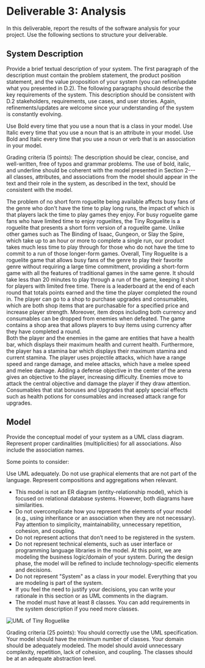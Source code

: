 # Deliverable 3: Analysis

In this deliverable, report the results of the software analysis for your project. Use the following sections to structure your deliverable.

## System Description
Provide a brief textual description of your system. The first paragraph of the description must contain the problem statement, the product position statement, and the value proposition of your system (you can refine/update what you presented in D.2). The following paragraphs should describe the key requirements of the system. This description should be consistent with D.2 stakeholders, requirements, use cases, and user stories. Again, refinements/updates are welcome since your understanding of the system is constantly evolving. 

Use Bold every time that you use a noun that is a class in your model. Use Italic every time that you use a noun that is an attribute in your model. Use Bold and Italic every time that you use a noun or verb that is an association in your model. 

Grading criteria (5 points): The description should be clear, concise, and well-written, free of typos and grammar problems. The use of bold, italic, and underline should be coherent with the model presented in Section 2---all classes, attributes, and associations from the model should appear in the text and their role in the system, as described in the text, should be consistent with the model.  


The problem of no short form roguelite being available affects busy fans of the genre who don't have the time to play long runs, the impact of which is that players lack the time to play games they enjoy. For busy roguelite game fans who have limited time to enjoy roguelites, the Tiny Roguelite is a roguelite that presents a short form version of a roguelite game. Unlike other games such as The Binding of Isaac, Gungeon, or Slay the Spire, which take up to an hour or more to complete a single run, our product takes much less time to play through for those who do not have the time to commit to a run of those longer-form games. Overall, Tiny Roguelite is a roguelite game that allows busy fans of the genre to play their favorite genre without requiring a large time commitment, providing a short-form game with all the features of traditional games in the same genre.
It should take less than 20 minutes to play through a run of the game, keeping it short for players with limited free time. There is a leaderboard at the end of each round that totals points earned and the time the player completed the round in. The player can go to a shop to purchase upgrades and consumables, which are both shop items that are purchasable for a specified price and increase player strength. Moreover, item drops including both currency and consumables can be dropped from enemies when defeated. The game contains a shop area that allows players to buy items using currency after they have completed a round.  
Both the player and the enemies in the game are entities that have a health bar, which displays their maximum health and current health. Furthermore, the player has a stamina bar which displays their maximum stamina and current stamina. The player uses projectile attacks, which have a range speed and range damage, and melee attacks, which have a melee speed and melee damage. Adding a defense objective in the center of the arena gives an objective to the player, increasing difficulty. Enemies move to attack the central objective and damage the player if they draw attention. Consumables that stat bonuses and Upgrades that apply special effects such as health potions for consumables and increased attack range for upgrades. 



## Model
Provide the conceptual model of your system as a UML class diagram. Represent proper cardinalities (multiplicities) for all associations. Also include the association names. 
 
Some points to consider:

Use UML adequately. Do not use graphical elements that are not part of the language. Represent compositions and aggregations when relevant.
- This model is not an ER diagram (entity-relationship model), which is focused on relational database systems. However, both diagrams have similarities.
- Do not overcomplicate how you represent the elements of your model (e.g., using inheritance or an association when they are not necessary). Pay attention to simplicity, maintainability, unnecessary repetition, cohesion, and coupling.
- Do not represent actions that don’t need to be registered in the system.
- Do not represent technical elements, such as user interface or programming language libraries in the model. At this point, we are modeling the business logic/domain of your system. During the design phase, the model will be refined to include technology-specific elements and decisions.
- Do not represent "System" as a class in your model. Everything that you are modeling is part of the system.
- If you feel the need to justify your decisions, you can write your rationale in this section or as UML comments in the diagram.
- The model must have at least 8 classes. You can add requirements in the system description if you need more classes.

![UML of Tiny Roguelike](https://i.imgur.com/RuDEzNZ.png)

Grading criteria (25 points): You should correctly use the UML specification. Your model should have the minimum number of classes. Your domain should be adequately modeled. The model should avoid unnecessary complexity, repetition, lack of cohesion, and coupling. The classes should be at an adequate abstraction level.

